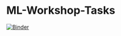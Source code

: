 # ML-Workshop-Tasks

[![Binder](https://mybinder.org/badge_logo.svg)](https://mybinder.org/v2/gh/SaxMan96/ML-Workshop-Tasks/HEAD)

